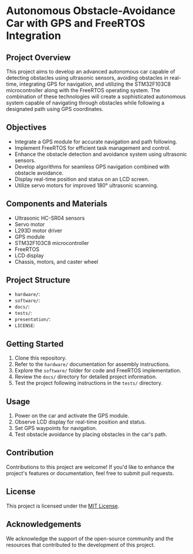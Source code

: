 # Autonomous Obstacle-Avoidance Car with GPS and FreeRTOS Integration

## Project Overview

This project aims to develop an advanced autonomous car capable of detecting obstacles using ultrasonic sensors, avoiding obstacles in real-time, integrating GPS for navigation, and utilizing the STM32F103C8 microcontroller along with the FreeRTOS operating system. The combination of these technologies will create a sophisticated autonomous system capable of navigating through obstacles while following a designated path using GPS coordinates.

## Objectives

- Integrate a GPS module for accurate navigation and path following.
- Implement FreeRTOS for efficient task management and control.
- Enhance the obstacle detection and avoidance system using ultrasonic sensors.
- Develop algorithms for seamless GPS navigation combined with obstacle avoidance.
- Display real-time position and status on an LCD screen.
- Utilize servo motors for improved 180° ultrasonic scanning.

## Components and Materials

- Ultrasonic HC-SR04 sensors
- Servo motor
- L293D motor driver
- GPS module
- STM32F103C8 microcontroller
- FreeRTOS
- LCD display
- Chassis, motors, and caster wheel

## Project Structure

- `hardware/`: 
- `software/`: 
- `docs/`: 
- `tests/`: 
- `presentation/`: 
- `LICENSE`: 

## Getting Started

1. Clone this repository.
2. Refer to the `hardware/` documentation for assembly instructions.
3. Explore the `software/` folder for code and FreeRTOS implementation.
4. Review the `docs/` directory for detailed project information.
5. Test the project following instructions in the `tests/` directory.

## Usage

1. Power on the car and activate the GPS module.
2. Observe LCD display for real-time position and status.
3. Set GPS waypoints for navigation.
4. Test obstacle avoidance by placing obstacles in the car's path.

## Contribution

Contributions to this project are welcome! If you'd like to enhance the project's features or documentation, feel free to submit pull requests.

## License

This project is licensed under the [MIT License](LICENSE).

## Acknowledgements

We acknowledge the support of the open-source community and the resources that contributed to the development of this project.
